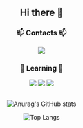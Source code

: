 <div align="center">
   <h2>Hi there 👋</h2>
   <div>
     <h3>📫 Contacts 📫</h3>
     <img src="https://img.shields.io/badge/mare137042@gmail.com-000000?style=flat-square"/>
   </div>
   <div>
     <h3>🌱 Learning 🌱</h3>
     <img src="https://img.shields.io/badge/Flutter-02569B?style=flat-square&logo=Flutter&logoColor=white"/>
     <img src="https://img.shields.io/badge/PyTorch-EE4C2C?style=flat-square&logo=PyTorch&logoColor=white"/>
     <img src="https://img.shields.io/badge/Kotlin-7F52FF?style=flat-square&logo=Kotlin&logoColor=white"/>
   </div>
   <h2></h2>

![Anurag's GitHub stats](https://github-readme-stats.vercel.app/api?username=137042&hide=stars&count_private=true&show_icons=true)      

![Top Langs](https://github-readme-stats.vercel.app/api/top-langs/?username=137042&layout=compact)

</div>

     


  <!--
  Here are some ideas to get you started:

  - 🔭 I’m currently working on ...
  - 👯 I’m looking to collaborate on ...
  - 🤔 I’m looking for help with ...
  - 💬 Ask me about ...
  - 😄 Pronouns: ...
  - ⚡ Fun fact: ...
  -->
  
